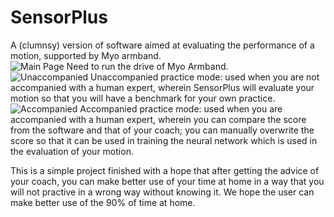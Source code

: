 # SensorPlus
A (clumnsy) version of software aimed at evaluating the performance of a motion, supported by Myo armband.  
![Main Page](https://cloud.githubusercontent.com/assets/12913794/25858257/d7c312ae-350d-11e7-99d6-e4095417ab2e.jpg)
Need to run the drive of Myo Armband.  
![Unaccompanied](https://cloud.githubusercontent.com/assets/12913794/25858252/d6aefd1a-350d-11e7-99ef-931ed10ee2ee.jpg)
Unaccompanied practice mode: used when you are not accompanied with a human expert, wherein SensorPlus will evaluate your motion so that you will have a benchmark for your own practice.  
![Accompanied](https://cloud.githubusercontent.com/assets/12913794/25858251/d6a34bbe-350d-11e7-9467-57e40e677266.jpg)
Accompanied practice mode: used when you are accompanied with a human expert, wherein you can compare the score from the software and that of your coach; you can manually overwrite the score so that it can be used in training the neural network which is used in the evaluation of your motion.  

This is a simple project finished with a hope that after getting the advice of your coach, you can make better use of your time at home in a way that you will not practive in a wrong way without knowing it. We hope the user can make better use of the 90% of time at home.


